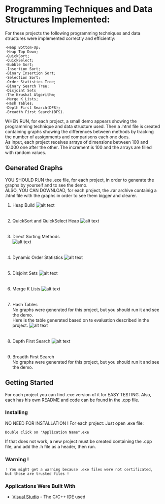 # Programming Techniques and Data Structures Implemented:
For these projects the following programming techniques and data structures were implemented correctly and efficiently:
```
-Heap Bottom-Up;
-Heap Top Down;
-QuickSort;
-QuickSelect;
-Bubble Sort;
-Insertion Sort;
-Binary Insertion Sort;
-Selection Sort;
-Order Statistics Tree;
-Binary Search Tree;
-Disjoint Sets
-The Kruskal Algorithm;
-Merge K Lists;
-Hash Tables;
-Depth First Search(DFS);
-Breadth First Search(BFS).
```
WHEN RUN, for each project, a small demo appears showing the programming technique and data structure used. Then a .html file is created containing graphs showing the differences between methods by tracking the number of assignments and comparisons each one does.<br/>
As input, each project receives arrays of dimensions between 100 and 10.000 one after the other. The increment is 100 and the arrays are filled with random values.

## Generated Graphs
YOU SHOULD RUN the .exe file, for each project, in order to generate the graphs by yourself and to see the demo.<br/>
ALSO, YOU CAN DOWNLOAD, for each project, the .rar archive containig a .html file with the graphs in order to see them bigger and clearer.
1. Heap Build
![alt text](https://github.com/DanutGavrus/Photos/blob/master/1.%20Heap%20Build.png)<br/><br/><br/>
2. QuickSort and QuickSelect Heap
![alt text](https://github.com/DanutGavrus/Photos/blob/master/2.%20QuickSort%20and%20QuickSelect%20Heap.png)<br/><br/><br/>
3. Direct Sorting Methods<br/>
![alt text](https://github.com/DanutGavrus/Photos/blob/master/3.%20Direct%20Sorting%20Methods.png)<br/><br/><br/>
4. Dynamic Order Statistics
![alt text](https://github.com/DanutGavrus/Photos/blob/master/4.%20Dynamic%20Order%20Statistics.png)<br/><br/><br/>
5. Disjoint Sets
![alt text](https://github.com/DanutGavrus/Photos/blob/master/5.%20Disjoint%20Sets.png)<br/><br/><br/>
6. Merge K Lists
![alt text](https://github.com/DanutGavrus/Photos/blob/master/6.%20Merge%20K%20Lists.png)<br/><br/><br/>
7. Hash Tables<br/>
No graphs were generated for this project, but you should run it and see the demo.<br/>
Here is the table generated based on te evaluation described in the project.
![alt text](https://github.com/DanutGavrus/Photos/blob/master/7.%20Generated%20Table.png)<br/><br/><br/>
8. Depth First Search
![alt text](https://github.com/DanutGavrus/Photos/blob/master/8.%20Depth%20First%20Search.png)<br/><br/><br/>
9. Breadth First Search<br/>
No graphs were generated for this project, but you should run it and see the demo.

## Getting Started
For each project you can find .exe version of it for EASY TESTING. Also, each has his own README and code can be found in the .cpp file.

### Installing
NO NEED FOR INSTALLATION ! For each project:
Just open .exe file:
```
Double click on "Application Name".exe
```
If that does not work, a new project must be created containing the .cpp file, and add the .h file as a header, then run.

### Warning !
```
! You might get a warning because .exe files were not certificated, but those are trusted files !
```

### Applications Were Built With
* [Visual Studio](https://visualstudio.microsoft.com/) - The C/C++ IDE used 